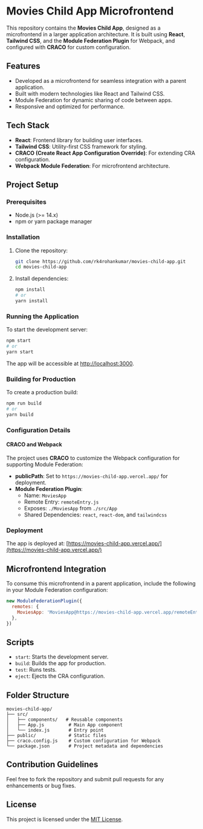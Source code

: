 # Movies Child App Microfrontend

This repository contains the **Movies Child App**, designed as a microfrontend in a larger application architecture. It is built using **React**, **Tailwind CSS**, and the **Module Federation Plugin** for Webpack, and configured with **CRACO** for custom configuration.

## Features
- Developed as a microfrontend for seamless integration with a parent application.
- Built with modern technologies like React and Tailwind CSS.
- Module Federation for dynamic sharing of code between apps.
- Responsive and optimized for performance.

## Tech Stack
- **React**: Frontend library for building user interfaces.
- **Tailwind CSS**: Utility-first CSS framework for styling.
- **CRACO (Create React App Configuration Override)**: For extending CRA configuration.
- **Webpack Module Federation**: For microfrontend architecture.

## Project Setup

### Prerequisites
- Node.js (>= 14.x)
- npm or yarn package manager

### Installation
1. Clone the repository:
   ```bash
   git clone https://github.com/rk4rohankumar/movies-child-app.git
   cd movies-child-app
   ```

2. Install dependencies:
   ```bash
   npm install
   # or
   yarn install
   ```

### Running the Application
To start the development server:
```bash
npm start
# or
yarn start
```
The app will be accessible at [http://localhost:3000](http://localhost:3000).

### Building for Production
To create a production build:
```bash
npm run build
# or
yarn build
```

### Configuration Details
#### CRACO and Webpack
The project uses **CRACO** to customize the Webpack configuration for supporting Module Federation:
- **publicPath**: Set to `https://movies-child-app.vercel.app/` for deployment.
- **Module Federation Plugin**:
  - Name: `MoviesApp`
  - Remote Entry: `remoteEntry.js`
  - Exposes: `./MoviesApp` from `./src/App`
  - Shared Dependencies: `react`, `react-dom`, and `tailwindcss`

### Deployment
The app is deployed at: [https://movies-child-app.vercel.app/](https://movies-child-app.vercel.app/)

## Microfrontend Integration
To consume this microfrontend in a parent application, include the following in your Module Federation configuration:
```javascript
new ModuleFederationPlugin({
  remotes: {
    MoviesApp: 'MoviesApp@https://movies-child-app.vercel.app/remoteEntry.js',
  },
})
```

## Scripts
- `start`: Starts the development server.
- `build`: Builds the app for production.
- `test`: Runs tests.
- `eject`: Ejects the CRA configuration.

## Folder Structure
```
movies-child-app/
├── src/
│   ├── components/   # Reusable components
│   ├── App.js         # Main App component
│   └── index.js       # Entry point
├── public/            # Static files
├── craco.config.js    # Custom configuration for Webpack
└── package.json       # Project metadata and dependencies
```

## Contribution Guidelines
Feel free to fork the repository and submit pull requests for any enhancements or bug fixes.

## License
This project is licensed under the [MIT License](LICENSE).
